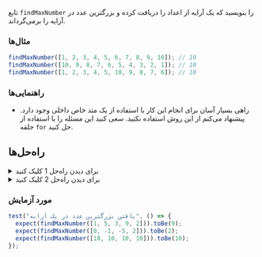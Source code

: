 تابع `findMaxNumber` را بنویسید که یک آرایه از اعداد را دریافت کرده و بزرگترین عدد در آرایه را برمی‌گرداند.

### مثال‌ها

```js
findMaxNumber([1, 2, 3, 4, 5, 6, 7, 8, 9, 10]); // 10
findMaxNumber([10, 9, 8, 7, 6, 5, 4, 3, 2, 1]); // 10
findMaxNumber([1, 2, 3, 4, 5, 10, 9, 8, 7, 6]); // 10
```

### راهنمایی‌ها

- راهی بسیار آسان برای انجام این کار با استفاده از یک متد خاص داخلی وجود دارد. پیشنهاد می‌کنم از این روش استفاده نکنید. سعی کنید این مسئله را با استفاده از حلقه `for` حل کنید.

## راه‌حل‌ها

<details>
  <summary>برای دیدن راه‌حل 1 کلیک کنید</summary>

این روش آسان برای انجام این کار است. یک متد به نام `Math.max()` وجود دارد که بزرگترین عدد در یک آرایه را برمی‌گرداند. این روشی که من پیشنهاد می‌کنم نیست، اما خوب است که بدانید این متد وجود دارد.

```js
function findMaxNumber(arr) {
  return Math.max(...arr);
}
```

### توضیح

اینجا نیاز به توضیح زیادی نیست.

</details>

<details>
  <summary>برای دیدن راه‌حل 2 کلیک کنید</summary>

اینجا یک روش دیگر برای حل مسئله با استفاده از حلقه `for` است.

```js
function findMaxNumber(arr) {
  let max = arr[0];

  for (let i = 1; i < arr.length; i++) {
    if (arr[i] > max) {
      max = arr[i];
    }
  }

  return max;
}
```

### توضیح

- یک متغیر به نام `max` ایجاد شده و برابر با اولین عنصر آرایه قرار داده می‌شود.
- از روی آرایه شروع به حلقه می‌زنیم از دومین عنصر.
- بررسی می‌کنیم که آیا عنصر فعلی بزرگتر از مقدار فعلی `max` است یا نه. اگر بزرگتر بود، `max` را برابر با عنصر فعلی قرار می‌دهیم.
- بعد از اتمام حلقه، `max` را برمی‌گردانیم.

</details>

### مورد آزمایش

```js
test("یافتن بزرگترین عدد در یک آرایه", () => {
  expect(findMaxNumber([1, 5, 3, 9, 2])).toBe(9);
  expect(findMaxNumber([0, -1, -5, 2])).toBe(2);
  expect(findMaxNumber([10, 10, 10, 10])).toBe(10);
});
```
